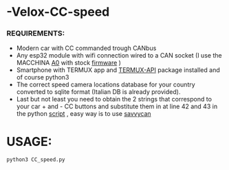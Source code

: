 # -Velox-CC-speed


### REQUIREMENTS:


- Modern car with CC commanded trough CANbus
- Any esp32 module with wifi connection wired to a CAN socket (I use the MACCHINA <a href="https://www.macchina.cc/catalog/a0-boards/a0-under-dash">A0</a> with stock <a href="https://github.com/collin80/ESP32RET">firmware</a> )
- Smartphone with TERMUX app and <a href="https://wiki.termux.com/wiki/Termux:API">TERMUX-API</a> package installed and of course python3
- The correct speed camera locations database for your country converted to sqlite format (Italian DB is already provided).
- Last but not least you need to obtain the 2 strings that correspond to your car + and - CC buttons and substitute them in at line 42 and 43 in the python  <a href="https://github.com/rapbando/-Velox-CC-speed/blob/main/CC_speed.py">script</a> , easy way is to use <a href="https://savvycan.com">savvycan</a>

# USAGE:

`python3 CC_speed.py`



